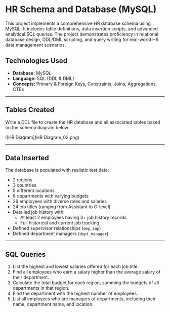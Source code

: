 # HR Schema and Database (MySQL)

This project implements a comprehensive HR database schema using MySQL. It includes table definitions, data insertion scripts, and advanced analytical SQL queries. The project demonstrates proficiency in relational database design, DDL/DML scripting, and query writing for real-world HR data management scenarios.

## Technologies Used

- **Database:** MySQL
- **Language:** SQL (DDL & DML)
- **Concepts:** Primary & Foreign Keys, Constraints, Joins, Aggregations, CTEs

---

## Tables Created

Write a DDL file to create the HR database and all associated tables based on the schema diagram below:

![HR Diagram](HR Diagram_02.png)

---

## Data Inserted

The database is populated with realistic test data:

- 2 regions  
- 3 countries  
- 5 different locations  
- 6 departments with varying budgets  
- 26 employees with diverse roles and salaries  
- 24 job titles (ranging from Assistant to C-level)  
- Detailed job history with:
  - At least 2 employees having 3+ job history records
  - Full historical and current job tracking  
- Defined supervisor relationships (`emp_sup`)
- Defined department managers (`dept_manager`)

---

## SQL Queries

1. List the highest and lowest salaries offered for each job title.
2. Find all employees who earn a salary higher than the average salary of their department.
3. Calculate the total budget for each region, summing the budgets of all departments in that region.
4. Find the department with the highest number of employees.
5. List all employees who are managers of departments, including their name, department name, and location.
